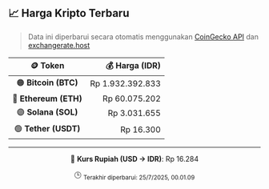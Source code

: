 

<!-- HARGA_KRIPTO -->
## 📈 Harga Kripto Terbaru

> Data ini diperbarui secara otomatis menggunakan [CoinGecko API](https://www.coingecko.com/) dan [exchangerate.host](https://exchangerate.host/)

<div align="center">

| 🪙 Token | 💰 Harga (IDR) |
|:------:|---------------:|
| 🟠 **Bitcoin (BTC)**   | Rp 1.932.392.833 |
| 🔵 **Ethereum (ETH)**  | Rp 60.075.202 |
| 🟣 **Solana (SOL)**    | Rp 3.031.655 |
| 🟢 **Tether (USDT)**   | Rp 16.300 |

---

💱 **Kurs Rupiah (USD → IDR)**: Rp 16.284

🕒 <sub>Terakhir diperbarui: 25/7/2025, 00.01.09</sub>

</div>
<!-- /HARGA_KRIPTO -->